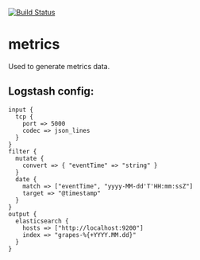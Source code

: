 [![Build Status](https://travis-ci.org/onegang/metrics.svg?branch=master)](https://travis-ci.org/onegang/metrics)

# metrics
Used to generate metrics data.

## Logstash config:
```
input {
  tcp {
    port => 5000
    codec => json_lines
  }
}
filter {
  mutate {
    convert => { "eventTime" => "string" }
  }
  date {
    match => ["eventTime", "yyyy-MM-dd'T'HH:mm:ssZ"]
    target => "@timestamp"
  }
}
output {
  elasticsearch {
    hosts => ["http://localhost:9200"]
    index => "grapes-%{+YYYY.MM.dd}"
  }
}
```
